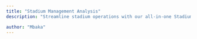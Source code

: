 ```yaml
---
title: "Stadium Management Analysis"
description: "Streamline stadium operations with our all-in-one Stadium Management Application. Manage ticket sales, event scheduling, facility bookings, and real-time activity tracking seamlessly. Perfect for sports, concerts, and private events. Boost efficiency and improve user experience with advanced analytics, secure payment integration, and customizable features. Explore now!"

author: "Mbaka"
---
```

